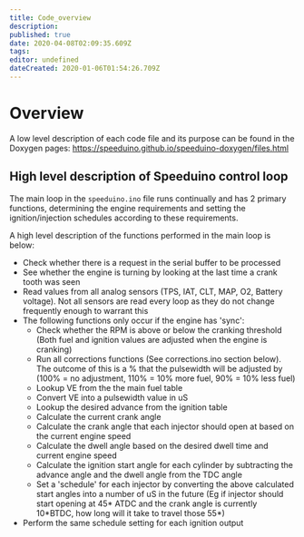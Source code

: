 ```yaml
---
title: Code_overview
description: 
published: true
date: 2020-04-08T02:09:35.609Z
tags: 
editor: undefined
dateCreated: 2020-01-06T01:54:26.709Z
---
```


# Overview
A low level description of each code file and its purpose can be found in the Doxygen pages: https://speeduino.github.io/speeduino-doxygen/files.html

## High level description of Speeduino control loop

The main loop in the `speeduino.ino` file runs continually and has 2 primary functions, determining the engine requirements and setting the ignition/injection schedules according to these requirements.

A high level description of the functions performed in the main loop is below:

-   Check whether there is a request in the serial buffer to be processed
-   See whether the engine is turning by looking at the last time a crank tooth was seen
-   Read values from all analog sensors (TPS, IAT, CLT, MAP, O2, Battery voltage). Not all sensors are read every loop as they do not change frequently enough to warrant this
-   The following functions only occur if the engine has 'sync':
    -   Check whether the RPM is above or below the cranking threshold (Both fuel and ignition values are adjusted when the engine is cranking)
    -   Run all corrections functions (See corrections.ino section below). The outcome of this is a % that the pulsewidth will be adjusted by (100% = no adjustment, 110% = 10% more fuel, 90% = 10% less fuel)
    -   Lookup VE from the the main fuel table
    -   Convert VE into a pulsewidth value in uS
    -   Lookup the desired advance from the ignition table
    -   Calculate the current crank angle
    -   Calculate the crank angle that each injector should open at based on the current engine speed
    -   Calculate the dwell angle based on the desired dwell time and current engine speed
    -   Calculate the ignition start angle for each cylinder by subtracting the advance angle and the dwell angle from the TDC angle
    -   Set a 'schedule' for each injector by converting the above calculated start angles into a number of uS in the future (Eg if injector should start opening at 45\* ATDC and the crank angle is currently 10\*BTDC, how long will it take to travel those 55\*)
-   Perform the same schedule setting for each ignition output